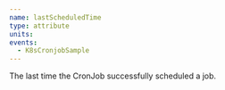 ```yaml
---
name: lastScheduledTime
type: attribute
units:
events:
  - K8sCronjobSample
---
```


The last time the CronJob successfully scheduled a job.
